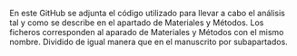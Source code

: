 En este GitHub se adjunta el código utilizado para llevar a cabo el análisis tal y como se describe en el apartado de Materiales y Métodos. 
Los ficheros corresponden al aparado de Materiales y Métodos con el mismo nombre. Dividido de igual manera que en el manuscrito por subapartados. 

